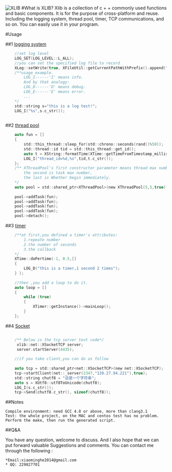 

![XLIB](http://tb.himg.baidu.com/sys/portrait/item/3adfe89c80e5b1b1e6b581e5aea2e505)
#What is XLIB?
    Xlib is a collection of c + + commonly used functions and basic components.
    It is for the purpose of cross-platform and reuse. 
    Including the logging system, thread pool, timer, TCP communications, and so on. 
    You can easily use it in your program.

#Usage


##1 [logging system](https://github.com/xiaominghe2014/C-11-XLib/blob/master/src/XLog.h) 

```C
    //set log level
    LOG_SET(LOG_LEVEL::L_ALL); 
    //you can set the specified log file to record
    XLog::setWrite(true, XFileUtil::getCurrentPathWithPrefix().append("xliblog"));
    /**usage example.
        LOG_I------'I' means info. 
        And by that analogy:
        LOG_D------'D' means debug.
        LOG_E------'E' means error.
        ...
    */
    std::string s="this is a log test!";
    LOG_I("%s",s.c_str());
    
```
##2 [thread pool](https://github.com/xiaominghe2014/C-11-XLib/blob/master/src/XThread.h)

```C
    auto fun = []
    {
        std::this_thread::sleep_for(std::chrono::seconds(rand()%50));
        std::thread::id tid = std::this_thread::get_id();
        auto t = XString::formatTime(XTime::getTimeFromTimestamp_milliseconds(XTime::getTimestamp_milliseconds(),8),TIME_F::T_DEFAULT);
        LOG_I("thread_id=%d,%s",tid,t.c_str());
    };
    /** XThreadPool's first constructor parameter means thread max number,
        the second is task max number,
        the last is Whether begin immediately.
    */
    auto pool = std::shared_ptr<XThreadPool>(new XThreadPool(5,5,true));
    
    pool->addTask(fun);
    pool->addTask(fun);
    pool->addTask(fun);
    pool->addTask(fun);
    pool->detach();
```
##3 [timer](https://github.com/xiaominghe2014/C-11-XLib/blob/master/src/XTime.h)

```C
    /**at first,you defined a timer's attributes:
        1.repeate number
        2.the number of seconds 
        3.the callback
    */
    XTime::doPertime(-1, 0.5,[]
    {
        LOG_D("this is a timer,1 second 2 times");
    } );
    
    //then ,you add a loop to do it.
    auto loop = []
    {
        while (true)
        {
            XTimer::getInstance()->mainLoop();
        }
    };
```

##4 [Socket](https://github.com/xiaominghe2014/C-11-XLib/blob/master/src/net/XSocket.h)

```C

    /** Below is the tcp server test code*/
     xlib::net::XSocketTCP server;
     server.startServer(4435);
     
    //if you take client,you can do as follow
    
    auto tcp = std::shared_ptr<net::XSocketTCP>(new net::XSocketTCP);
    tcp->startClient(net::_server(2347,"120.27.94.221"),true);
    std::string chutf8 = "这是一个字符串";
    auto s = XUtf8::utf8ToUnicode(chutf8);
    LOG_I(s.c_str());
    tcp->Send(chutf8.c_str(), sizeof(chutf8));
```

##Notes

    Compile environment: need GCC 4.8 or above, more than clang3.1
    Test: the whole project, on the MAC and centos test has no problem. Perform the make, then run the generated script.

##Q&A

You have any question, welcome to discuss. And I also hope that we can put forward valuable Suggestions and comments. You can contact me through the following :

    *Email:xiaominghe2014@gmail.com
    * QQ: 229827701


